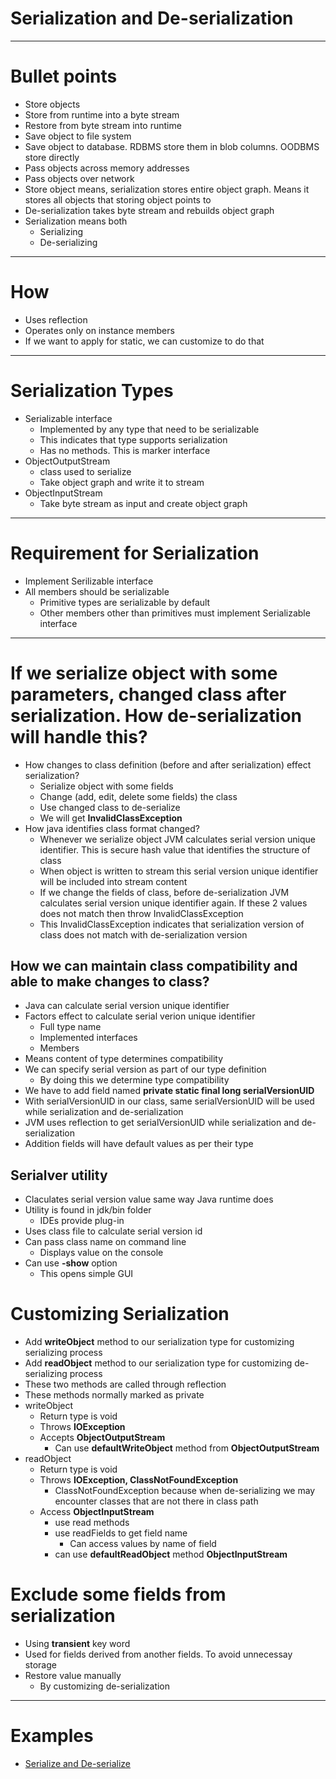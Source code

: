# Serialization and De-serialization 
------
# Bullet points
* Store objects
* Store from runtime into a byte stream
* Restore from byte stream into runtime
* Save object to file system
* Save object to database. RDBMS store them in blob columns. OODBMS store directly
* Pass objects across memory addresses
* Pass objects over network
* Store object means, serialization stores entire object graph. Means it stores all objects that storing object points to
* De-serialization takes byte stream and rebuilds object graph
* Serialization means both
	* Serializing
	* De-serializing
------
# How
* Uses reflection
* Operates only on instance members
* If we want to apply for static, we can customize to do that
------
# Serialization Types
* Serializable interface
	* Implemented by any type that need to be serializable
	* This indicates that type supports serialization
	* Has no methods. This is marker interface
* ObjectOutputStream
	* class used to serialize
	* Take object graph and write it to stream
* ObjectInputStream
	* Take byte stream as input and create object graph
------
# Requirement for Serialization
* Implement Serilizable interface
* All members should be serializable
	* Primitive types are serializable by default
	* Other members other than primitives must implement Serializable interface
------
# If we serialize object with some parameters, changed class after serialization. How de-serialization will handle this?
* How changes to class definition (before and after serialization) effect serialization?
	* Serialize object with some fields
	* Change (add, edit, delete some fields) the class
	* Use changed class to de-serialize
	* We will get **InvalidClassException**
* How java identifies class format changed?
	* Whenever we serialize object JVM calculates serial version unique identifier. This is secure hash value that identifies the structure of class
	* When object is written to stream this serial version unique identifier will be included into stream content
	* If we change the fields of class, before de-serialization JVM calculates serial version unique identifier again. If these 2 values does not match then throw InvalidClassException
	* This InvalidClassException indicates that serialization version of class does not match with de-serialization version

## How we can maintain class compatibility and able to make changes to class?
* Java can calculate serial version unique identifier
* Factors effect to calculate serial verion unique identifier
	* Full type name
	* Implemented interfaces
	* Members
* Means content of type determines compatibility
* We can specify serial version as part of our type definition
	* By doing this we determine type compatibility
* We have to add field named **private static final long serialVersionUID**
* With serialVersionUID in our class, same serialVersionUID will be used while serialization and de-serialization
* JVM uses reflection to get serialVersionUID while serialization and de-serialization
* Addition fields will have default values as per their type

## Serialver utility
* Claculates serial version value same way Java runtime does
* Utility is found in jdk/bin folder
	* IDEs provide plug-in
* Uses class file to calculate serial version id
* Can pass class name on command line
	* Displays value on the console
* Can use **-show** option
	* This opens simple GUI
	
# Customizing Serialization
* Add **writeObject** method to our serialization type for customizing serializing process
* Add **readObject** method to our serialization type for customizing de-serializing process
* These two methods are called through reflection
* These methods normally marked as private
* writeObject
	* Return type is void
	* Throws **IOException**
	* Accepts **ObjectOutputStream**
		* Can use **defaultWriteObject** method from **ObjectOutputStream**
* readObject
	* Return type is void
	* Throws **IOException, ClassNotFoundException** 
		* ClassNotFoundException because when de-serializing we may encounter classes that are not there in class path
	* Access **ObjectInputStream**
		* use read methods
		* use readFields to get field name
			* Can access values by name of field
		* can use **defaultReadObject** method **ObjectInputStream**

# Exclude some fields from serialization
* Using **transient** key word
* Used for fields derived from another fields. To avoid unnecessay storage
* Restore value manually
	* By customizing de-serialization
------
# Examples
* [Serialize and De-serialize](../core-java/src/main/java/com/serialization/SerializationTest.java)